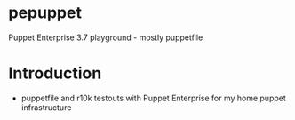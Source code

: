 pepuppet
========

Puppet Enterprise 3.7 playground - mostly puppetfile

Introduction
============

* puppetfile and r10k testouts with Puppet Enterprise for my home puppet infrastructure
